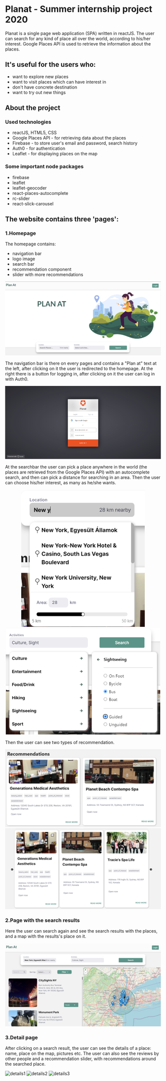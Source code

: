 # Planat - Summer internship project 2020

Planat is a single page web application (SPA) written in reactJS. The user can search for any kind of place all over the world, according to his/her interest.
Google Places API is used to retrieve the information about the places.

## It's useful for the users who:

* want to explore new places
* want to visit places which can have interest in
* don't have concrete destination
* want to try out new things

## About the project

### Used technologies

* reactJS, HTML5, CSS
* Google Places API - for retrieving data about the places
* Firebase - to store user's email and password, search history
* Auth0 - for authentication
* Leaflet - for displaying places on the map

### Some important node packages

* firebase
* leaflet
* leaflet-geocoder
* react-places-autocomplete
* rc-slider
* react-slick-carousel

## The website contains three 'pages':

### 1.Homepage

The homepage contains:

* navigation bar
* logo image
* search bar
* recommendation component
* slider with more recommendations

<img src="src/assets/images/readme_images/home.png" alt="home"/>

The navigation bar is there on every pages and contains a "Plan at" text at the left, after clicking on it the user is redirected to the homepage. At the right there is a button for logging in, after clicking on it the user can log in with Auth0.

<img src="src/assets/images/readme_images/login.png" alt="login"/>

At the searchbar the user can pick a place anywhere in the world (the places are retrieved from the Google Places API) with an autocomplete search, and then can pick a distance for searching in an area. Then the user can choose his/her interest, as many as he/she wants. 

<p align="middle" display="flex">
  <img src="src/assets/images/readme_images/place.png" alt="place" width="400"/> 
  <img src="src/assets/images/readme_images/options.png" alt="options" width="500"/>
</p>

Then the user can see two types of recommendation.

<img src="src/assets/images/readme_images/recommendations.png" alt="recommendations" /> 
<img src="src/assets/images/readme_images/slider.png" alt="slider" />

### 2.Page with the search results

Here the user can search again and see the search results with the places, and a map with the results's place on it.

<img src="src/assets/images/readme_images/result.png" alt="result" />

### 3.Detail page

After clicking on a search result, the user can see the details of a place: name, place on the map, pictures etc.
The user can also see the reviews by other people and a recommendation slider, with recommendations around the searched place.

<img src="src/assets/images/readme_images/details1.png" alt="details1" /> 
<img src="src/assets/images/readme_images/details2.png" alt="details2" />
<img src="src/assets/images/readme_images/details3.png" alt="details3" /> 

